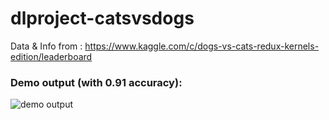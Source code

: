 # dlproject-catsvsdogs

Data & Info from : https://www.kaggle.com/c/dogs-vs-cats-redux-kernels-edition/leaderboard

### Demo output (with 0.91 accuracy):

![demo output](https://user-images.githubusercontent.com/68454409/106484774-e5797800-64ea-11eb-9b51-cc2793efafbe.png)

